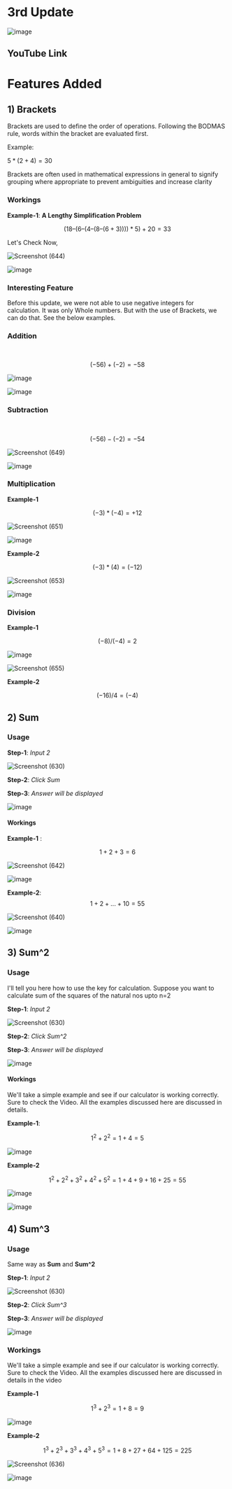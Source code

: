 
# 3rd Update #


![image](https://github.com/Riddhiman2005/Making-my-Own-Calculator/assets/130882317/4204eba1-239a-489d-a869-f3e9215abf88)

## YouTube Link ##



# Features Added #


## 1) Brackets ##

Brackets are used to define the order of operations. 
Following the BODMAS rule, words within the bracket are evaluated first.

Example: 

$5*(2 + 4)=30$ 


Brackets are often used in mathematical expressions in general to signify grouping where appropriate to prevent ambiguities and increase clarity



### Workings ###

**Example-1**: **A Lengthy Simplification Problem**


$$(18 – (6 – (4 – (8 – (6 + 3))))*5)+20= 33$$

Let's Check Now,

![Screenshot (644)](https://github.com/Riddhiman2005/Making-my-Own-Calculator/assets/130882317/8f87789b-4ab0-4874-8bb1-062792d37abf)


![image](https://github.com/Riddhiman2005/Making-my-Own-Calculator/assets/130882317/4717bb03-4ffb-45b9-a033-389eb190d519)




### Interesting Feature ###

Before this update, we were not able to use negative integers for calculation. 
It was only Whole numbers. But with the use of Brackets, we can do that. See the below examples.

### Addition ###  

<br>

$$(-56)+(-2)=-58$$

![image](https://github.com/Riddhiman2005/Making-my-Own-Calculator/assets/130882317/ad9cfd68-8bf8-46f0-b931-f001b9c9a75c)


![image](https://github.com/Riddhiman2005/Making-my-Own-Calculator/assets/130882317/9c08e48d-2ce9-4d76-81cf-2b974fbec918)



### Subtraction ###

<br> 

$$(-56)-(-2)=-54$$

![Screenshot (649)](https://github.com/Riddhiman2005/Making-my-Own-Calculator/assets/130882317/e7bbc079-ba5b-4e21-81fa-914dd7f75e7e)


![image](https://github.com/Riddhiman2005/Making-my-Own-Calculator/assets/130882317/d75eefe2-554d-4440-a3dd-4a30a72ae830)


### Multiplication ###
 
 **Example-1**

$$(-3)*(-4)=+12$$

![Screenshot (651)](https://github.com/Riddhiman2005/Making-my-Own-Calculator/assets/130882317/ee8f20e5-5a7f-423f-a0a7-6fda9ef0e297)


![image](https://github.com/Riddhiman2005/Making-my-Own-Calculator/assets/130882317/d2426374-5dbb-42b1-ac4a-48e28ef6cc89)



**Example-2**

$$(-3)*(4)=(-12)$$

![Screenshot (653)](https://github.com/Riddhiman2005/Making-my-Own-Calculator/assets/130882317/25b8a53d-13c7-46c6-8160-46ecb5a55cee)

![image](https://github.com/Riddhiman2005/Making-my-Own-Calculator/assets/130882317/38adb6a8-ce59-4431-b53d-cea751bc9d1c)


### Division ###


**Example-1**

$$(-8)/(-4)= 2$$

![image](https://github.com/Riddhiman2005/Making-my-Own-Calculator/assets/130882317/4da34315-4d27-428b-8706-6c256aa9e0dc)

![Screenshot (655)](https://github.com/Riddhiman2005/Making-my-Own-Calculator/assets/130882317/1e780343-7de7-444a-93cf-4e34c4f4c47c)


**Example-2**

$$(-16)/4= (-4)$$


##  2) Sum ##

### Usage ###
**Step-1**: *Input 2* <br>

![Screenshot (630)](https://github.com/Riddhiman2005/Making-my-Own-Calculator/assets/130882317/62967730-897f-44cc-9748-f64a1f1e0d8e)


**Step-2**: *Click Sum* <br>

**Step-3**: *Answer will be displayed* <br>

![image](https://github.com/Riddhiman2005/Making-my-Own-Calculator/assets/130882317/7554bd62-b2e4-4c4f-a6ff-50008318023e)


#### Workings ####

**Example-1** : 
<br>

$$1+2+3=6$$

![Screenshot (642)](https://github.com/Riddhiman2005/Making-my-Own-Calculator/assets/130882317/486b0381-e5b3-43ac-a2c1-7dace2970c73)

![image](https://github.com/Riddhiman2005/Making-my-Own-Calculator/assets/130882317/5f108978-dfbd-4c1a-b6e9-a87f0306c613)


**Example-2**:  $$1+2+...+10=55$$


![Screenshot (640)](https://github.com/Riddhiman2005/Making-my-Own-Calculator/assets/130882317/d3d28fa9-a179-4711-b02a-c0e7ef39fd44)


![image](https://github.com/Riddhiman2005/Making-my-Own-Calculator/assets/130882317/f5375e24-c92e-470e-8421-76563b3c8a84)


## 3) Sum^2 ##

### Usage ###

I'll tell you here how to use the key for calculation.
Suppose you want to calculate sum of the squares of the natural nos upto n=2

**Step-1**: *Input 2* <br>

![Screenshot (630)](https://github.com/Riddhiman2005/Making-my-Own-Calculator/assets/130882317/62967730-897f-44cc-9748-f64a1f1e0d8e)


**Step-2**: *Click Sum^2* <br>

**Step-3**: *Answer will be displayed* <br>

![image](https://github.com/Riddhiman2005/Making-my-Own-Calculator/assets/130882317/b2ebd486-19f1-4f87-b8e7-1d1e1abc9093)

#### Workings ####

We'll take a simple example and see if our calculator is working correctly. Sure to check the Video. All the examples discussed here are discussed in details.

**Example-1**:


$$1^2 + 2^2= 1+4=5$$

![image](https://github.com/Riddhiman2005/Making-my-Own-Calculator/assets/130882317/b2ebd486-19f1-4f87-b8e7-1d1e1abc9093)


**Example-2**

$$1^2+ 2^2+3^2+4^2+5^2= 1+4+9+16+25=55$$

![image](https://github.com/Riddhiman2005/Making-my-Own-Calculator/assets/130882317/ff4100cf-dded-42f3-b26f-72c4182338b1)

![image](https://github.com/Riddhiman2005/Making-my-Own-Calculator/assets/130882317/d0641a19-529a-45fb-b5a5-697cbca5c4cb)


##  4) Sum^3 ##

### Usage ###

Same way as **Sum** and **Sum^2**

**Step-1**: *Input 2* <br>

![Screenshot (630)](https://github.com/Riddhiman2005/Making-my-Own-Calculator/assets/130882317/62967730-897f-44cc-9748-f64a1f1e0d8e)


**Step-2**: *Click Sum^3* <br>

**Step-3**: *Answer will be displayed* <br>

![image](https://github.com/Riddhiman2005/Making-my-Own-Calculator/assets/130882317/02921558-81ae-4d7f-9d6d-933123d8787c)


### Workings ###

We'll take a simple example and see if our calculator is working correctly. Sure to check the Video. All the examples discussed here are discussed in details in the video

**Example-1**

$$1^3 + 2^3= 1+8=9$$

![image](https://github.com/Riddhiman2005/Making-my-Own-Calculator/assets/130882317/00e5b8df-5860-4363-970f-a1d2a0e8ed3e)

**Example-2**

$$1^3+ 2^3+3^3+4^3+5^3=1+8+27+64+125=225$$

![Screenshot (636)](https://github.com/Riddhiman2005/Making-my-Own-Calculator/assets/130882317/7ea3d023-3084-4838-a9d8-e9ae7df0d489)


![image](https://github.com/Riddhiman2005/Making-my-Own-Calculator/assets/130882317/b1c2ea81-6330-4710-81c9-d97e509487e6)




